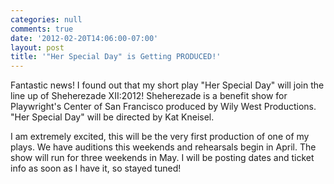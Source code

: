 ```yaml
---
categories: null
comments: true
date: '2012-02-20T14:06:00-07:00'
layout: post
title: '"Her Special Day" is Getting PRODUCED!'
---
```


Fantastic news! I found out that my short play "Her Special Day" will join the line up of Sheherezade XII:2012! Sheherezade is a benefit show for Playwright's Center of San Francisco produced by Wily West Productions. "Her Special Day" will be directed by Kat Kneisel.

I am extremely excited, this will be the very first production of one of my plays. We have auditions this weekends and rehearsals begin in April. The show will run for three weekends in May. I will be posting dates and ticket info as soon as I have it, so stayed tuned!